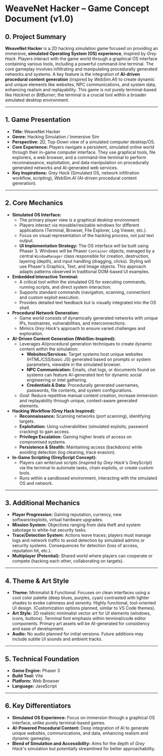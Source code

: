 # WeaveNet Hacker – Game Concept Document (v1.0)

## 0. Project Summary

**WeaveNet Hacker** is a 2D hacking simulation game focused on providing an immersive, **simulated Operating System (OS) experience**, inspired by *Grey Hack*. Players interact with the game world through a graphical OS interface containing various tools, including a powerful command-line terminal. The core gameplay involves infiltrating and manipulating procedurally generated networks and systems. A key feature is the integration of **AI-driven procedural content generation** (inspired by *WebSim.AI*) to create dynamic and unique elements like websites, NPC communications, and system data, enhancing realism and replayability. This game is *not* purely terminal-based like *Hacknet* or *BitBurner*; the terminal is a crucial tool within a broader simulated desktop environment.

---

## 1. Game Presentation

*   **Title:** WeaveNet Hacker
*   **Genre:** Hacking Simulation / Immersive Sim
*   **Perspective:** 2D, Top-Down view of a simulated computer desktop/OS.
*   **Core Experience:** Players navigate a persistent, simulated online world through their in-game computer interface. They use graphical tools, file explorers, a web browser, and a command-line terminal to perform reconnaissance, exploitation, and data manipulation on procedurally generated networks and AI-generated web services.
*   **Key Inspirations:** *Grey Hack* (Simulated OS, network infiltration workflow, scripting), *WebSim.AI* (AI-driven procedural content generation).

---

## 2. Core Mechanics

*   **Simulated OS Interface:**
    *   The primary player view is a graphical desktop environment.
    *   Players interact via movable/resizable windows for different applications (Terminal, Browser, File Explorer, Log Viewer, etc.).
    *   Focus on visual representation of the hacking process, not just text output.
    *   **UI Implementation Strategy:** The OS interface will be built using Phaser 3. Windows will be Phaser `Container` objects, managed by a central `WindowManager` class responsible for creation, destruction, layering (depth), and input handling (dragging, clicks). Styling will use Phaser's Graphics, Text, and Image objects. This approach adapts patterns observed in traditional DOM-based UI examples.
*   **Embedded Interactive Terminal:**
    *   A critical tool *within* the simulated OS for executing commands, running scripts, and direct system interaction.
    *   Supports standard commands (navigation, scanning, connection) and custom exploit execution.
    *   Provides detailed text feedback but is visually integrated into the OS shell.
*   **Procedural Network Generation:**
    *   Game world consists of dynamically generated networks with unique IPs, hostnames, vulnerabilities, and interconnections.
    *   Mimics *Grey Hack*'s approach to ensure varied challenges and exploration.
*   **AI-Driven Content Generation (WebSim-Inspired):**
    *   Leverages AI/procedural generation techniques to create dynamic content *within* the simulation:
        *   **Websites/Services:** Target systems host unique websites (HTML/CSS/basic JS) generated based on prompts or system parameters, viewable in the simulated browser.
        *   **NPC Communication:** Emails, chat logs, or documents found on systems can feature AI-generated text for dynamic social engineering or intel gathering.
        *   **Credentials & Data:** Procedurally generated usernames, passwords, file contents, and system configurations.
    *   *Goal:* Reduce repetitive manual content creation, increase immersion and replayability through unique, context-aware generated elements.
*   **Hacking Workflow (Grey Hack Inspired):**
    *   **Reconnaissance:** Scanning networks (port scanning), identifying targets.
    *   **Exploitation:** Using vulnerabilities (simulated exploits, password cracking) to gain access.
    *   **Privilege Escalation:** Gaining higher levels of access on compromised systems.
    *   **Persistence & Stealth:** Maintaining access (backdoors) while avoiding detection (log cleaning, trace evasion).
*   **In-Game Scripting (GreyScript Concept):**
    *   Players can write/use scripts (inspired by *Grey Hack*'s GreyScript) via the terminal to automate tasks, chain exploits, or create custom tools.
    *   Runs within a sandboxed environment, interacting with the simulated OS and network.

---

## 3. Additional Mechanics

*   **Player Progression:** Gaining reputation, currency, new software/exploits, virtual hardware upgrades.
*   **Mission System:** Objectives ranging from data theft and system sabotage to white-hat security tasks.
*   **Trace/Detection System:** Actions leave traces; players must manage logs and network traffic to avoid detection by simulated admins or security systems. Consequences for detection (loss of access, reputation hit, etc.).
*   **Multiplayer (Potential):** Shared world where players can cooperate or compete (hacking each other, collaborating on targets).

---

## 4. Theme & Art Style

*   **Theme:** Minimalist & Functional. Focuses on clean interfaces using a cool color palette (deep blues, purples, cyan) contrasted with lighter shades to evoke calmness and serenity. Highly functional, tool-oriented UI design. (Customization options planned, similar to VS Code themes).
*   **Art Style:** 2D realistic minimalist vector art for UI elements (windows, icons, buttons). Terminal font emphasis within terminal/code editor components. Primary art assets will be AI-generated for consistency and ease of development.
*   **Audio:** No audio planned for initial versions. Future additions may include subtle UI sounds and ambient tracks.

---

## 5. Technical Foundation

*   **Game Engine:** Phaser 3
*   **Build Tool:** Vite
*   **Platform:** Web Browser
*   **Language:** JavaScript

---

## 6. Key Differentiators

*   **Simulated OS Experience:** Focus on immersion through a graphical OS interface, unlike purely terminal-based games.
*   **AI-Powered Procedural Content:** Deep integration of AI to generate unique websites, communications, and data, enhancing realism and dynamic gameplay.
*   **Blend of Simulation and Accessibility:** Aims for the depth of *Grey Hack*'s simulation but potentially streamlined for better approachability.
